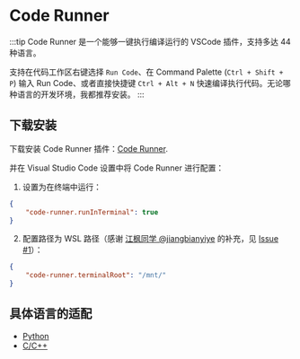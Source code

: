 # Code Runner <a href="https://github.com/spencerwooo"><Badge text="@SpencerWoo"/></a>

:::tip
Code Runner 是一个能够一键执行编译运行的 VSCode 插件，支持多达 44 种语言。

支持在代码工作区右键选择 `Run Code`、在 Command Palette (`Ctrl + Shift + P`) 输入 Run Code、或者直接快捷键 `Ctrl + Alt + N` 快速编译执行代码。无论哪种语言的开发环境，我都推荐安装。
:::

## 下载安装

下载安装 Code Runner 插件：[Code Runner](https://marketplace.visualstudio.com/items?itemName=formulahendry.code-runner).

并在 Visual Studio Code 设置中将 Code Runner 进行配置：

1. 设置为在终端中运行：

```json
{
    "code-runner.runInTerminal": true
}
```

2. 配置路径为 WSL 路径（感谢 [江枫同学 @jiangbianyiye](https://github.com/jiangbianyiye) 的补充，见 [Issue #1](https://github.com/spencerwooo/Dev-on-Windows-with-WSL/issues/1)）：

```json
{
    "code-runner.terminalRoot": "/mnt/"
}
```

## 具体语言的适配

- [Python](/3-VSCode/3-3-Python.html#code-runner)
- [C/C++](/3-VSCode/3-4-C_Cpp.html#一键编译运行)